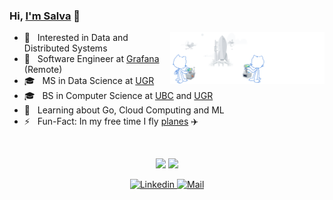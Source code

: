 ### Hi, [I'm Salva](https://salvacorts.github.io) 👋

<img width=49% align="right" alt="Github" src="rocket.png"/>

- 🧐 &nbsp; Interested in Data and Distributed Systems
- 💼 &nbsp; Software Engineer at [Grafana](https://www.grafana.com) (Remote)
- 🎓 &nbsp; MS in Data Science at [UGR](https://www.ugr.es/en/)
- 🎓 &nbsp; BS in Computer Science at [UBC](https://www.ubc.ca) and [UGR](https://www.ugr.es/en/)   
- 🌱 &nbsp; Learning about Go, Cloud Computing and ML 
- ⚡️ &nbsp; Fun-Fact: In my free time I fly [planes](https://en.wikipedia.org/wiki/Aeroprakt_A-22_Foxbat) ✈️

<br/>

<p align="center" vertical-align="top">
    <img width="50%" src="https://github-readme-stats.vercel.app/api/top-langs/?username=salvacorts&theme=default&layout=compact&hide_border=true"/>
    <img width="35%" src="https://github-readme-stats.vercel.app/api?username=salvacorts&theme=default&layout=compact&hide_border=true&show_icons=true&count_private=true&hide_rank=true&include_all_commits=true&hide_title=true"/>
</p>

<p align="center">
  <a href="https://www.linkedin.com/in/salva-corts/" target="_blank">
    <img alt="Linkedin" src="https://img.shields.io/badge/-Linkedin-blue?style=flat-square&logo=Linkedin&logoColor=white&link=https://www.linkedin.com/in/salva-corts/"/>
    </a>
  <a href="mailto:salvacorts97@gmail.com" target="_blank">
      <img alt="Mail" src="https://img.shields.io/badge/-salvacorts97@gmail.com-c14438?style=flat-square&logo=Gmail&logoColor=white&link=mailto:salvacorts97@gmail.com"/>
  <!--</a>
    <a href="https://salvacorts.github.io" target="_blank">
      <img alt="Mail" src="https://img.shields.io/badge/-Personal Website-00A98F?style=flat-square&logo=Safari&logoColor=white&link=https://salvacorts.github.io"/>
  </a>-->
    
</p>
